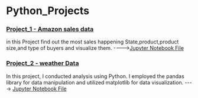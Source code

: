 # Python_Projects

### [Project_1 - Amazon sales data](https://github.com/Akhilpm156/Python_Projects/tree/4d0b055d37cc6a42e29d374ffb619ae209c4e417/Amazon%20Sales%20Analysis)

in this Project find out the most sales happening State,product,product size,and type of buyers and visualize them. ---->[Jupyter Notebook File](https://github.com/Akhilpm156/Python_Projects/blob/4d0b055d37cc6a42e29d374ffb619ae209c4e417/Amazon%20Sales%20Analysis/Amazon%20sales.ipynb)

### [Project_2 - weather Data](https://github.com/Akhilpm156/Python_Projects/tree/49f2538c8720ad391dcb974ec6c83b72f8e85cbb/Weather%20dataset)

In this project, I conducted analysis using Python. I employed the pandas library for data manipulation and utilized matplotlib for data visualization.  ---->  [Jupyter Notebook File](https://github.com/Akhilpm156/Python_Projects/blob/49f2538c8720ad391dcb974ec6c83b72f8e85cbb/Weather%20dataset/Weather%20Dataset.ipynb)
